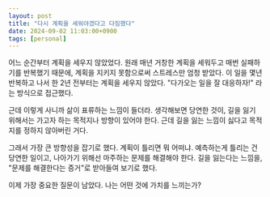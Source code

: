 ```yaml
---
layout: post
title: "다시 계획을 세워야겠다고 다짐했다"
date: 2024-09-02 11:03:00+0900
tags: [personal]
---
```


어느 순간부터 계획을 세우지 않았었다. 원래 매년 거창한 계획을 세워두고 매번 실패하기를 반복했기 때문에, 계획을 지키지 못함으로써 스트레스만 엄청 받았다. 이 일을 몇년 반복하고 나서 한 2년 전부터는 계획을 세우지 않았다. "다가오는 일을 잘 대응하자!" 라는 방식으로 접근했다.

근데 이렇게 사니까 삶이 표류하는 느낌이 들더라. 생각해보면 당연한 것이, 길을 잃기 위해서는 가고자 하는 목적지나 방향이 있어야 한다. 근데 길을 잃는 느낌이 싫다고 목적지를 정하지 않아버린 거다.

그래서 가장 큰 방향성을 잡기로 했다. 계획이 틀리면 뭐 어떠냐. 예측하는게 틀리는 건 당연한 일이고, 나아가기 위해선 마주하는 문제를 해결해야 한다. 길을 잃는다는 느낌을, "문제를 해결한다는 증거"로 받아들여 보기로 했다.

이제 가장 중요한 질문이 남았다. 나는 어떤 것에 가치를 느끼는가?
